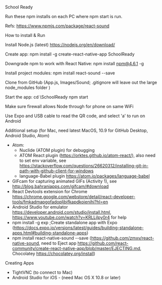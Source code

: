 School Ready

Run these npm installs on each PC where npm start is run.

Refs:
https://www.npmjs.com/package/react-sound

How to install & Run

Install Node.js  (latest) https://nodejs.org/en/download/

Create app:
 npm install -g create-react-native-app SchoolReady

Downgrade npm to work with React Native:
 npm install npm@4.6.1 -g

Install project modules:
 npm install react-sound --save

Clone from GitHub (App.js, Images/Sound; .gitignore will leave out the large node_modules folder )

Start the app:
 cd <GitHub root>\SchoolReady
 npm start

Make sure firewall allows Node through for phone on same WiFi

Use Expo and USB cable to read the QR code, and select 'a' to run on Android

Additional setup
(for Mac, need latest MacOS, 10.9 for GitHub Desktop, Android Studio, Atom)
- Atom:
  - Nuclide (ATOM plugin) for debugging
  - ATOM React plugin (https://orktes.github.io/atom-react/), also need to set env variable, see https://stackoverflow.com/questions/26620312/installing-git-in-path-with-github-client-for-windows
  - language-Babel plugin https://atom.io/packages/language-babel
- GIFcam for capturing animated GIFs (Activity 1), see http://blog.bahraniapps.com/gifcam/#download
- React Devtools extension for Chrome https://chrome.google.com/webstore/detail/react-developer-tools/fmkadmapgofadopljbjfkapdkoienihi?hl=en
- Android Studio for emulator https://developer.android.com/studio/install.html, https://www.youtube.com/watch?v=KRLLjlpy0r4 for help
- npm install -g exp  ;Create standalone app with  Expo (https://docs.expo.io/versions/latest/guides/building-standalone-apps.html#building-standalone-apps)
- npm install react-native-sound --save (https://github.com/zmxv/react-native-sound, need to Eject app https://github.com/react-community/create-react-native-app/blob/master/EJECTING.md, Chocolatey https://chocolatey.org/install)

Creating Apps
- TightVNC (to connect to Mac)
- Android Studio for iOS - (need Mac OS X 10.8 or later)
